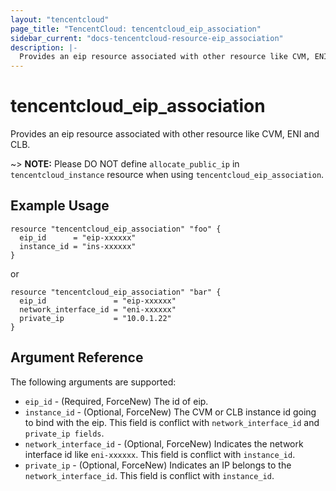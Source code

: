 ```yaml
---
layout: "tencentcloud"
page_title: "TencentCloud: tencentcloud_eip_association"
sidebar_current: "docs-tencentcloud-resource-eip_association"
description: |-
  Provides an eip resource associated with other resource like CVM, ENI and CLB.
---
```


# tencentcloud_eip_association

Provides an eip resource associated with other resource like CVM, ENI and CLB.

~> **NOTE:** Please DO NOT define `allocate_public_ip` in `tencentcloud_instance` resource when using `tencentcloud_eip_association`.

## Example Usage

```hcl
resource "tencentcloud_eip_association" "foo" {
  eip_id      = "eip-xxxxxx"
  instance_id = "ins-xxxxxx"
}
```

or

```hcl
resource "tencentcloud_eip_association" "bar" {
  eip_id               = "eip-xxxxxx"
  network_interface_id = "eni-xxxxxx"
  private_ip           = "10.0.1.22"
}
```

## Argument Reference

The following arguments are supported:

* `eip_id` - (Required, ForceNew) The id of eip.
* `instance_id` - (Optional, ForceNew) The CVM or CLB instance id going to bind with the eip. This field is conflict with `network_interface_id` and `private_ip fields`.
* `network_interface_id` - (Optional, ForceNew) Indicates the network interface id like `eni-xxxxxx`. This field is conflict with `instance_id`.
* `private_ip` - (Optional, ForceNew) Indicates an IP belongs to the `network_interface_id`. This field is conflict with `instance_id`.


